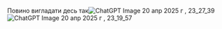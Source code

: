 Повино вигладати десь так![ChatGPT Image 20 апр  2025 г , 23_27_39](https://github.com/user-attachments/assets/c1f69133-fe7d-4186-aae8-cf211fff322b)
![ChatGPT Image 20 апр  2025 г , 23_19_57](https://github.com/user-attachments/assets/a9ea1af2-8246-4e9a-8a48-2b90b15cc807)
